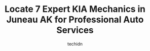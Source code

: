 ---
layout: ampstory
image: https://images.unsplash.com/photo-1639928849293-7f9ff81e41d3?ixlib=rb-4.0.3&ixid=MnwxMjA3fDB8MHxwaG90by1wYWdlfHx8fGVufDB8fHx8&auto=format&fit=crop&w=640&h=853&q=80
author: techidn
featured: false
description: Discover the 7 best KIA Mechanic in Juneau AK, USA and ensure your vehicle receives the highest quality of care. These trusted professionals are known for their skill, knowledge, and dedicat
title: Locate 7 Expert KIA Mechanics in Juneau AK for Professional Auto Services
cover:
   title: Locate 7 Expert KIA Mechanics in Juneau AK for Professional Auto Services
   subtitle: Rickpate
   background: https://images.unsplash.com/photo-1639928849293-7f9ff81e41d3?ixlib=rb-4.0.3&ixid=MnwxMjA3fDB8MHxwaG90by1wYWdlfHx8fGVufDB8fHx8&auto=format&fit=crop&w=640&h=853&q=80

pages: 
 - layout: thirds
   top: <h1>#1 Classic Collision</h1>
   bottom: "<p>Fix Auto is awesome! They were super professional and provided twice weekly updates by email about where my car was at in the repair process. I banged up the front of my </p>"
   background: https://www.knot35.com/toplist/wp-content/uploads/2023/06/best-kia-mechanic-1-in-juneau-ak-1685842213.jpeg
   backgroundblur: true
 - layout: thirds
   top: <h1>#2 Affordable Auto Sales LLC</h1>
   bottom: "<p>5459 Commercial Blvd, Juneau, AK 99801, United States</p>"
   background: https://www.knot35.com/toplist/wp-content/uploads/2023/06/best-kia-mechanic-2-in-juneau-ak-1685842214.jpeg
   cta:
      link: https://www.knot35.com/toplist/locate-7-expert-kia-mechanics-in-juneau-ak-for-professional-auto-services/
      text: Locate 7 Expert KIA Mechanics in Juneau AK for Professional Auto Services
 - layout: thirds
   top: <h1>#3 Affordable Auto & Tire</h1>
   bottom: "<p>8825 Mallard St, Juneau, AK 99801, United States</p>"
   background: https://www.knot35.com/toplist/wp-content/uploads/2023/06/best-kia-mechanic-3-in-juneau-ak-1685842214.jpeg
   cta:
      link: https://www.knot35.com/toplist/locate-7-expert-kia-mechanics-in-juneau-ak-for-professional-auto-services/
      text: Locate 7 Expert KIA Mechanics in Juneau AK for Professional Auto Services
 - layout: thirds
   top: <h1>#4 Mike Hatch Sales And Service</h1>
   bottom: "<p>4755 N Douglas Hwy, Juneau, AK 99801, United States</p>"
   background: https://images.unsplash.com/photo-1518640467707-6811f4a6ab73?ixlib=rb-4.0.3&ixid=MnwxMjA3fDB8MHxwaG90by1wYWdlfHx8fGVufDB8fHx8&auto=format&fit=crop&w=640&h=853&q=80
   cta:
      link: https://www.knot35.com/toplist/locate-7-expert-kia-mechanics-in-juneau-ak-for-professional-auto-services/
      text: Locate 7 Expert KIA Mechanics in Juneau AK for Professional Auto Services
 - layout: thirds
   top: <h1>#5 Alaska Auto Repair & Sales</h1>
   bottom: "<p>1115 3rd St Suite 2, Douglas, AK 99824, United States</p>"
   background: https://images.unsplash.com/photo-1608411404720-c8f0417bcdba?ixlib=rb-4.0.3&ixid=MnwxMjA3fDB8MHxwaG90by1wYWdlfHx8fGVufDB8fHx8&auto=format&fit=crop&w=640&h=853&q=80
   cta:
      link: https://www.knot35.com/toplist/locate-7-expert-kia-mechanics-in-juneau-ak-for-professional-auto-services/
      text: Locate 7 Expert KIA Mechanics in Juneau AK for Professional Auto Services
 - layout: thirds
   top: <h1>#6 Glacier Muffler-Mechanical Inc</h1>
   bottom: "<p>2450 Industrial Blvd UNIT A, Juneau, AK 99801, United States</p>"
   background: https://images.unsplash.com/photo-1488554378835-f7acf46e6c98?ixlib=rb-4.0.3&ixid=MnwxMjA3fDB8MHxwaG90by1wYWdlfHx8fGVufDB8fHx8&auto=format&fit=crop&w=640&h=853&q=80
   cta:
      link: https://www.knot35.com/toplist/locate-7-expert-kia-mechanics-in-juneau-ak-for-professional-auto-services/
      text: Locate 7 Expert KIA Mechanics in Juneau AK for Professional Auto Services
 - layout: thirds
   top: <h1>#7 Dougs Auto Body</h1>
   bottom: "<p>10005 Crazy Horse Dr, Juneau, AK 99801, United States</p>"
   background: https://images.unsplash.com/photo-1549241520-425e3dfc01cb?ixlib=rb-4.0.3&ixid=MnwxMjA3fDB8MHxwaG90by1wYWdlfHx8fGVufDB8fHx8&auto=format&fit=crop&w=640&h=853&q=80
   cta:
      link: https://www.knot35.com/toplist/locate-7-expert-kia-mechanics-in-juneau-ak-for-professional-auto-services/
      text: Locate 7 Expert KIA Mechanics in Juneau AK for Professional Auto Services
 - layout: thirds
   middle: Continue reading...
   background: https://images.unsplash.com/photo-1595364397663-fca4f075d796?ixlib=rb-4.0.3&ixid=MnwxMjA3fDB8MHxwaG90by1wYWdlfHx8fGVufDB8fHx8&auto=format&fit=crop&w=640&h=853&q=80
   cta:
      link: https://www.knot35.com/toplist/locate-7-expert-kia-mechanics-in-juneau-ak-for-professional-auto-services/
      text: Locate 7 Expert KIA Mechanics in Juneau AK for Professional Auto Services
      
---
